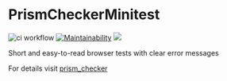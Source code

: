 # PrismCheckerMinitest

![ci workflow](https://github.com/prism-checker/prism_checker_minitest/actions/workflows/ci.yml/badge.svg)
[![Maintainability](https://api.codeclimate.com/v1/badges/a1d6a26519265df5cd4d/maintainability)](https://codeclimate.com/github/prism-checker/prism_checker_minitest/maintainability)
<a href="https://codeclimate.com/github/prism-checker/prism_checker_minitest/test_coverage"><img src="https://api.codeclimate.com/v1/badges/a1d6a26519265df5cd4d/test_coverage" /></a>

Short and easy-to-read browser tests with clear error messages

For details visit [prism_checker](https://github.com/prism-checker/prism_checker)
